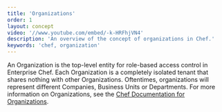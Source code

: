 ```yaml
---
title: 'Organizations'
order: 1
layout: concept
video: '//www.youtube.com/embed/-k-HRFhjVN4'
description: 'An overview of the concept of organizations in Chef.'
keywords: 'chef, organization'
---
```


An Organization is the top-level entity for role-based access control in Enterprise Chef. Each Organization is a completely isolated tenant that shares nothing with other Organizations. Oftentimes, organizations will represent different Companies, Business Units or Departments. For more information on Organizations, see the [Chef Documentation for Organizations](http://docs.opscode.com/server_orgs.html).